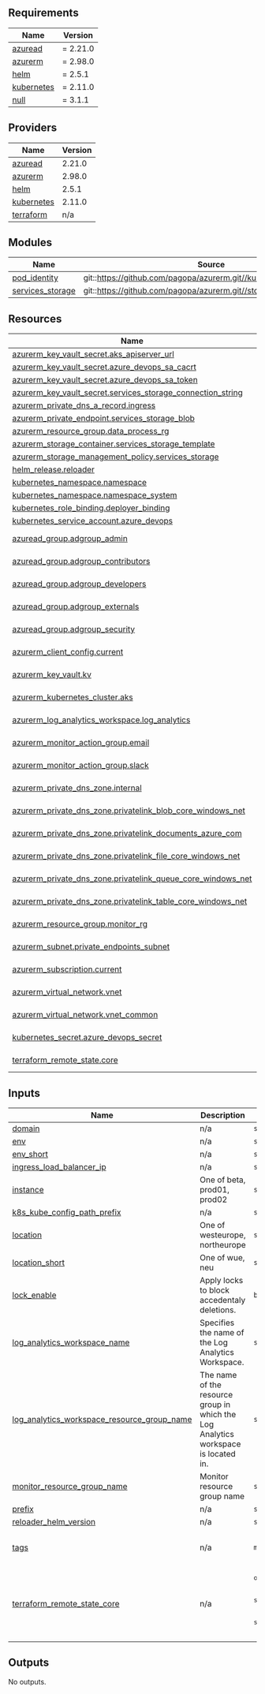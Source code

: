 <!-- markdownlint-disable -->
<!-- BEGINNING OF PRE-COMMIT-TERRAFORM DOCS HOOK -->

## Requirements

| Name                                                                        | Version  |
| --------------------------------------------------------------------------- | -------- |
| <a name="requirement_azuread"></a> [azuread](#requirement_azuread)          | = 2.21.0 |
| <a name="requirement_azurerm"></a> [azurerm](#requirement_azurerm)          | = 2.98.0 |
| <a name="requirement_helm"></a> [helm](#requirement_helm)                   | = 2.5.1  |
| <a name="requirement_kubernetes"></a> [kubernetes](#requirement_kubernetes) | = 2.11.0 |
| <a name="requirement_null"></a> [null](#requirement_null)                   | = 3.1.1  |

## Providers

| Name                                                                  | Version |
| --------------------------------------------------------------------- | ------- |
| <a name="provider_azuread"></a> [azuread](#provider_azuread)          | 2.21.0  |
| <a name="provider_azurerm"></a> [azurerm](#provider_azurerm)          | 2.98.0  |
| <a name="provider_helm"></a> [helm](#provider_helm)                   | 2.5.1   |
| <a name="provider_kubernetes"></a> [kubernetes](#provider_kubernetes) | 2.11.0  |
| <a name="provider_terraform"></a> [terraform](#provider_terraform)    | n/a     |

## Modules

| Name                                                                                | Source                                                              | Version |
| ----------------------------------------------------------------------------------- | ------------------------------------------------------------------- | ------- |
| <a name="module_pod_identity"></a> [pod_identity](#module_pod_identity)             | git::https://github.com/pagopa/azurerm.git//kubernetes_pod_identity | v2.13.1 |
| <a name="module_services_storage"></a> [services_storage](#module_services_storage) | git::https://github.com/pagopa/azurerm.git//storage_account         | v2.7.0  |

## Resources

| Name                                                                                                                                                               | Type        |
| ------------------------------------------------------------------------------------------------------------------------------------------------------------------ | ----------- |
| [azurerm_key_vault_secret.aks_apiserver_url](https://registry.terraform.io/providers/hashicorp/azurerm/2.98.0/docs/resources/key_vault_secret)                     | resource    |
| [azurerm_key_vault_secret.azure_devops_sa_cacrt](https://registry.terraform.io/providers/hashicorp/azurerm/2.98.0/docs/resources/key_vault_secret)                 | resource    |
| [azurerm_key_vault_secret.azure_devops_sa_token](https://registry.terraform.io/providers/hashicorp/azurerm/2.98.0/docs/resources/key_vault_secret)                 | resource    |
| [azurerm_key_vault_secret.services_storage_connection_string](https://registry.terraform.io/providers/hashicorp/azurerm/2.98.0/docs/resources/key_vault_secret)    | resource    |
| [azurerm_private_dns_a_record.ingress](https://registry.terraform.io/providers/hashicorp/azurerm/2.98.0/docs/resources/private_dns_a_record)                       | resource    |
| [azurerm_private_endpoint.services_storage_blob](https://registry.terraform.io/providers/hashicorp/azurerm/2.98.0/docs/resources/private_endpoint)                 | resource    |
| [azurerm_resource_group.data_process_rg](https://registry.terraform.io/providers/hashicorp/azurerm/2.98.0/docs/resources/resource_group)                           | resource    |
| [azurerm_storage_container.services_storage_template](https://registry.terraform.io/providers/hashicorp/azurerm/2.98.0/docs/resources/storage_container)           | resource    |
| [azurerm_storage_management_policy.services_storage](https://registry.terraform.io/providers/hashicorp/azurerm/2.98.0/docs/resources/storage_management_policy)    | resource    |
| [helm_release.reloader](https://registry.terraform.io/providers/hashicorp/helm/2.5.1/docs/resources/release)                                                       | resource    |
| [kubernetes_namespace.namespace](https://registry.terraform.io/providers/hashicorp/kubernetes/2.11.0/docs/resources/namespace)                                     | resource    |
| [kubernetes_namespace.namespace_system](https://registry.terraform.io/providers/hashicorp/kubernetes/2.11.0/docs/resources/namespace)                              | resource    |
| [kubernetes_role_binding.deployer_binding](https://registry.terraform.io/providers/hashicorp/kubernetes/2.11.0/docs/resources/role_binding)                        | resource    |
| [kubernetes_service_account.azure_devops](https://registry.terraform.io/providers/hashicorp/kubernetes/2.11.0/docs/resources/service_account)                      | resource    |
| [azuread_group.adgroup_admin](https://registry.terraform.io/providers/hashicorp/azuread/2.21.0/docs/data-sources/group)                                            | data source |
| [azuread_group.adgroup_contributors](https://registry.terraform.io/providers/hashicorp/azuread/2.21.0/docs/data-sources/group)                                     | data source |
| [azuread_group.adgroup_developers](https://registry.terraform.io/providers/hashicorp/azuread/2.21.0/docs/data-sources/group)                                       | data source |
| [azuread_group.adgroup_externals](https://registry.terraform.io/providers/hashicorp/azuread/2.21.0/docs/data-sources/group)                                        | data source |
| [azuread_group.adgroup_security](https://registry.terraform.io/providers/hashicorp/azuread/2.21.0/docs/data-sources/group)                                         | data source |
| [azurerm_client_config.current](https://registry.terraform.io/providers/hashicorp/azurerm/2.98.0/docs/data-sources/client_config)                                  | data source |
| [azurerm_key_vault.kv](https://registry.terraform.io/providers/hashicorp/azurerm/2.98.0/docs/data-sources/key_vault)                                               | data source |
| [azurerm_kubernetes_cluster.aks](https://registry.terraform.io/providers/hashicorp/azurerm/2.98.0/docs/data-sources/kubernetes_cluster)                            | data source |
| [azurerm_log_analytics_workspace.log_analytics](https://registry.terraform.io/providers/hashicorp/azurerm/2.98.0/docs/data-sources/log_analytics_workspace)        | data source |
| [azurerm_monitor_action_group.email](https://registry.terraform.io/providers/hashicorp/azurerm/2.98.0/docs/data-sources/monitor_action_group)                      | data source |
| [azurerm_monitor_action_group.slack](https://registry.terraform.io/providers/hashicorp/azurerm/2.98.0/docs/data-sources/monitor_action_group)                      | data source |
| [azurerm_private_dns_zone.internal](https://registry.terraform.io/providers/hashicorp/azurerm/2.98.0/docs/data-sources/private_dns_zone)                           | data source |
| [azurerm_private_dns_zone.privatelink_blob_core_windows_net](https://registry.terraform.io/providers/hashicorp/azurerm/2.98.0/docs/data-sources/private_dns_zone)  | data source |
| [azurerm_private_dns_zone.privatelink_documents_azure_com](https://registry.terraform.io/providers/hashicorp/azurerm/2.98.0/docs/data-sources/private_dns_zone)    | data source |
| [azurerm_private_dns_zone.privatelink_file_core_windows_net](https://registry.terraform.io/providers/hashicorp/azurerm/2.98.0/docs/data-sources/private_dns_zone)  | data source |
| [azurerm_private_dns_zone.privatelink_queue_core_windows_net](https://registry.terraform.io/providers/hashicorp/azurerm/2.98.0/docs/data-sources/private_dns_zone) | data source |
| [azurerm_private_dns_zone.privatelink_table_core_windows_net](https://registry.terraform.io/providers/hashicorp/azurerm/2.98.0/docs/data-sources/private_dns_zone) | data source |
| [azurerm_resource_group.monitor_rg](https://registry.terraform.io/providers/hashicorp/azurerm/2.98.0/docs/data-sources/resource_group)                             | data source |
| [azurerm_subnet.private_endpoints_subnet](https://registry.terraform.io/providers/hashicorp/azurerm/2.98.0/docs/data-sources/subnet)                               | data source |
| [azurerm_subscription.current](https://registry.terraform.io/providers/hashicorp/azurerm/2.98.0/docs/data-sources/subscription)                                    | data source |
| [azurerm_virtual_network.vnet](https://registry.terraform.io/providers/hashicorp/azurerm/2.98.0/docs/data-sources/virtual_network)                                 | data source |
| [azurerm_virtual_network.vnet_common](https://registry.terraform.io/providers/hashicorp/azurerm/2.98.0/docs/data-sources/virtual_network)                          | data source |
| [kubernetes_secret.azure_devops_secret](https://registry.terraform.io/providers/hashicorp/kubernetes/2.11.0/docs/data-sources/secret)                              | data source |
| [terraform_remote_state.core](https://registry.terraform.io/providers/hashicorp/terraform/latest/docs/data-sources/remote_state)                                   | data source |

## Inputs

| Name                                                                                                                                                               | Description                                                                        | Type                                                                                                                                          | Default                                        | Required |
| ------------------------------------------------------------------------------------------------------------------------------------------------------------------ | ---------------------------------------------------------------------------------- | --------------------------------------------------------------------------------------------------------------------------------------------- | ---------------------------------------------- | :------: |
| <a name="input_domain"></a> [domain](#input_domain)                                                                                                                | n/a                                                                                | `string`                                                                                                                                      | n/a                                            |   yes    |
| <a name="input_env"></a> [env](#input_env)                                                                                                                         | n/a                                                                                | `string`                                                                                                                                      | n/a                                            |   yes    |
| <a name="input_env_short"></a> [env_short](#input_env_short)                                                                                                       | n/a                                                                                | `string`                                                                                                                                      | n/a                                            |   yes    |
| <a name="input_ingress_load_balancer_ip"></a> [ingress_load_balancer_ip](#input_ingress_load_balancer_ip)                                                          | n/a                                                                                | `string`                                                                                                                                      | n/a                                            |   yes    |
| <a name="input_instance"></a> [instance](#input_instance)                                                                                                          | One of beta, prod01, prod02                                                        | `string`                                                                                                                                      | n/a                                            |   yes    |
| <a name="input_k8s_kube_config_path_prefix"></a> [k8s_kube_config_path_prefix](#input_k8s_kube_config_path_prefix)                                                 | n/a                                                                                | `string`                                                                                                                                      | `"~/.kube"`                                    |    no    |
| <a name="input_location"></a> [location](#input_location)                                                                                                          | One of westeurope, northeurope                                                     | `string`                                                                                                                                      | n/a                                            |   yes    |
| <a name="input_location_short"></a> [location_short](#input_location_short)                                                                                        | One of wue, neu                                                                    | `string`                                                                                                                                      | n/a                                            |   yes    |
| <a name="input_lock_enable"></a> [lock_enable](#input_lock_enable)                                                                                                 | Apply locks to block accedentaly deletions.                                        | `bool`                                                                                                                                        | `false`                                        |    no    |
| <a name="input_log_analytics_workspace_name"></a> [log_analytics_workspace_name](#input_log_analytics_workspace_name)                                              | Specifies the name of the Log Analytics Workspace.                                 | `string`                                                                                                                                      | n/a                                            |   yes    |
| <a name="input_log_analytics_workspace_resource_group_name"></a> [log_analytics_workspace_resource_group_name](#input_log_analytics_workspace_resource_group_name) | The name of the resource group in which the Log Analytics workspace is located in. | `string`                                                                                                                                      | n/a                                            |   yes    |
| <a name="input_monitor_resource_group_name"></a> [monitor_resource_group_name](#input_monitor_resource_group_name)                                                 | Monitor resource group name                                                        | `string`                                                                                                                                      | n/a                                            |   yes    |
| <a name="input_prefix"></a> [prefix](#input_prefix)                                                                                                                | n/a                                                                                | `string`                                                                                                                                      | n/a                                            |   yes    |
| <a name="input_reloader_helm_version"></a> [reloader_helm_version](#input_reloader_helm_version)                                                                   | n/a                                                                                | `string`                                                                                                                                      | `"v0.0.110"`                                   |    no    |
| <a name="input_tags"></a> [tags](#input_tags)                                                                                                                      | n/a                                                                                | `map(any)`                                                                                                                                    | <pre>{<br> "CreatedBy": "Terraform"<br>}</pre> |    no    |
| <a name="input_terraform_remote_state_core"></a> [terraform_remote_state_core](#input_terraform_remote_state_core)                                                 | n/a                                                                                | <pre>object({<br> resource_group_name = string,<br> storage_account_name = string,<br> container_name = string,<br> key = string<br> })</pre> | n/a                                            |   yes    |

## Outputs

No outputs.

<!-- END OF PRE-COMMIT-TERRAFORM DOCS HOOK -->

